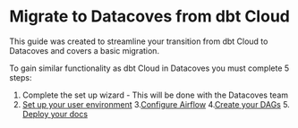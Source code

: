 # Migrate to Datacoves from dbt Cloud

This guide was created to streamline your transition from dbt Cloud to Datacoves and covers a basic migration.

To gain similar functionality as dbt Cloud in Datacoves you must complete 5 steps:
1. Complete the set up wizard - This will be done with the Datacoves team
2. [Set up your user environment](getting-started/dbt-cloud-migration/setup-user-environment.md)
3.[Configure Airflow](getting-started/dbt-cloud-migration/dbt-airflow-config.md)
4.[Create your DAGs](getting-started/dbt-cloud-migration/deploy-dbt-airflow.md)
5.[ Deploy your docs ](getting-started/dbt-cloud-migration/deploy-dbt-docs.md)